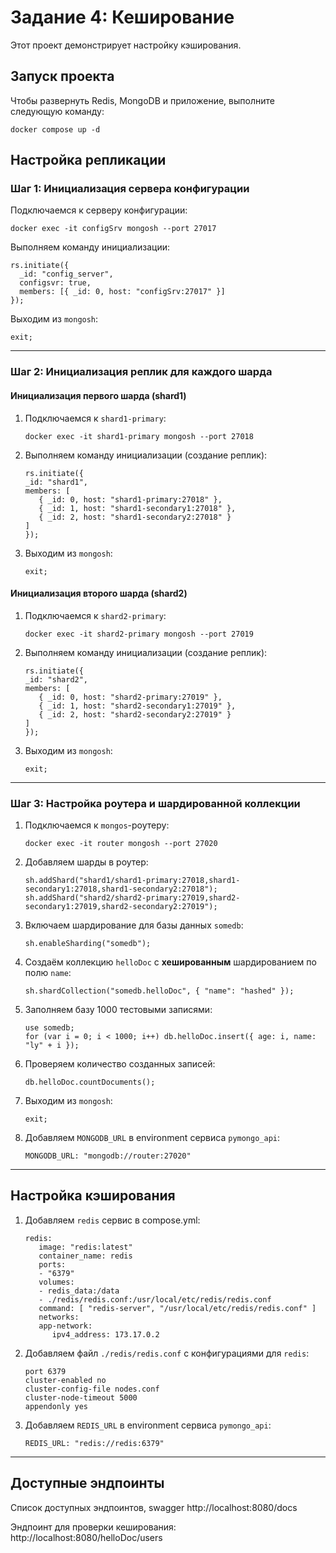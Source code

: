 # **Задание 4: Кеширование**  

Этот проект демонстрирует настройку кэширования.  

## **Запуск проекта**  

Чтобы развернуть Redis, MongoDB и приложение, выполните следующую команду:  

```shell
docker compose up -d
```

## **Настройка репликации**

### **Шаг 1: Инициализация сервера конфигурации**  

Подключаемся к серверу конфигурации:

```shell
docker exec -it configSrv mongosh --port 27017
```  

Выполняем команду инициализации:  

```shell
rs.initiate({
  _id: "config_server",
  configsvr: true,
  members: [{ _id: 0, host: "configSrv:27017" }]
});
```  

Выходим из `mongosh`:  

```shell
exit;
```

---

### **Шаг 2: Инициализация реплик для каждого шарда**  

#### **Инициализация первого шарда (shard1)**  

1. Подключаемся к `shard1-primary`:  

   ```shell
   docker exec -it shard1-primary mongosh --port 27018
   ```

2. Выполняем команду инициализации (создание реплик):  

   ```shell
   rs.initiate({
   _id: "shard1",
   members: [
      { _id: 0, host: "shard1-primary:27018" },
      { _id: 1, host: "shard1-secondary1:27018" },
      { _id: 2, host: "shard1-secondary2:27018" }
   ]
   });
   ```

3. Выходим из `mongosh`:  

   ```shell
   exit;
   ```

#### **Инициализация второго шарда (shard2)**  

1. Подключаемся к `shard2-primary`:  

   ```shell
   docker exec -it shard2-primary mongosh --port 27019
   ```

2. Выполняем команду инициализации (создание реплик):  

   ```shell
   rs.initiate({
   _id: "shard2",
   members: [
      { _id: 0, host: "shard2-primary:27019" },
      { _id: 1, host: "shard2-secondary1:27019" },
      { _id: 2, host: "shard2-secondary2:27019" }
   ]
   });
   ```

3. Выходим из `mongosh`:  

   ```shell
   exit;
   ```

---

### **Шаг 3: Настройка роутера и шардированной коллекции**  

1. Подключаемся к `mongos`-роутеру:  

   ```shell
   docker exec -it router mongosh --port 27020
   ```

2. Добавляем шарды в роутер:  

   ```shell
   sh.addShard("shard1/shard1-primary:27018,shard1-secondary1:27018,shard1-secondary2:27018");
   sh.addShard("shard2/shard2-primary:27019,shard2-secondary1:27019,shard2-secondary2:27019");
   ```

3. Включаем шардирование для базы данных `somedb`:  

   ```shell
   sh.enableSharding("somedb");
   ```

4. Создаём коллекцию `helloDoc` с **хешированным** шардированием по полю `name`:  

   ```shell
   sh.shardCollection("somedb.helloDoc", { "name": "hashed" });
   ```

5. Заполняем базу 1000 тестовыми записями:  

   ```shell
   use somedb;
   for (var i = 0; i < 1000; i++) db.helloDoc.insert({ age: i, name: "ly" + i });
   ```

6. Проверяем количество созданных записей:  

   ```shell
   db.helloDoc.countDocuments();
   ```

7. Выходим из `mongosh`:  

   ```shell
   exit;
   ```

8. Добавляем `MONGODB_URL` в environment сервиса `pymongo_api`:  

   ```shell
   MONGODB_URL: "mongodb://router:27020"
   ```

---

## **Настройка кэширования**

1. Добавляем `redis` сервис в compose.yml:  

   ```shell
   redis:
      image: "redis:latest"
      container_name: redis
      ports:
      - "6379"
      volumes:
      - redis_data:/data
      - ./redis/redis.conf:/usr/local/etc/redis/redis.conf
      command: [ "redis-server", "/usr/local/etc/redis/redis.conf" ]
      networks:
      app-network:
         ipv4_address: 173.17.0.2
   ```

2. Добавляем файл `./redis/redis.conf` с конфигурациями для `redis`:

   ```shell
   port 6379
   cluster-enabled no
   cluster-config-file nodes.conf
   cluster-node-timeout 5000
   appendonly yes
   ```

3. Добавляем `REDIS_URL` в environment сервиса `pymongo_api`:  

   ```shell
   REDIS_URL: "redis://redis:6379"
   ```

---

## Доступные эндпоинты

Список доступных эндпоинтов, swagger http://localhost:8080/docs

Эндпоинт для проверки кеширования: http://localhost:8080/helloDoc/users



